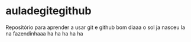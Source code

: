 # auladegitegithub
Repositório para aprender a usar git e github
bom diaaa o sol ja nasceu la na fazendinhaaa
ha ha ha ha ha 
